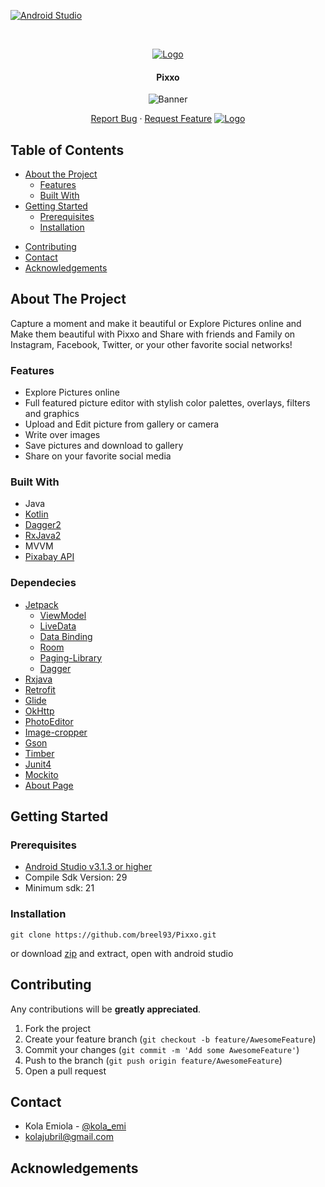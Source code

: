 <!-- PROJECT SHIELDS -->
[![Android Studio][android_studio-shield]][android_studio-url]

<!-- PROJECT LOGO -->
<br />
<p align="center">
  <a href="https://github.com/breel93/pixxo">
    <img src="https://user-images.githubusercontent.com/20865566/90813791-fb6df480-e31f-11ea-92cd-9d80c5dd160d.png" alt="Logo">
  </a>

  <h4 align="center">Pixxo</h4>
  <p align="center">
   <img src="https://user-images.githubusercontent.com/20865566/90820354-2ad52f00-e329-11ea-9c79-a123f33f67eb.png" alt="Banner">
  </p>
  <p align="center">
    <a href="https://github.com/breel93/Pixxo/issues">Report Bug</a>
    ·
    <a href="https://github.com/breel93/Pixxo/issues">Request Feature</a>
    <a href="https://play.google.com/store/apps/details?id=com.pixxo.breezil.pixxo">
      <img src="https://user-images.githubusercontent.com/20865566/53359768-d9014380-3901-11e9-9523-5af74ccc9f10.png" alt="Logo">
    </a>
  </p>
</p>

<!-- TABLE OF CONTENTS -->
## Table of Contents

* [About the Project](#about-the-project)
  * [Features](#features)
  * [Built With](#built-with)
* [Getting Started](#getting-started)
  * [Prerequisites](#prerequisites)
  * [Installation](#installation)
<!-- * [Usage](#usage) -->
<!-- * [Roadmap](#roadmap) -->
* [Contributing](#contributing)
* [Contact](#contact)
* [Acknowledgements](#acknowledgements)

<!-- ABOUT THE PROJECT -->
## About The Project
Capture a moment and make it beautiful or Explore Pictures online and Make them beautiful with Pixxo and Share with friends and Family on Instagram, Facebook, Twitter, or your other favorite social networks!


### Features
*	Explore Pictures online 
*	Full featured picture editor with stylish color palettes, overlays, filters and graphics
*	Upload and Edit picture from gallery or camera
*	Write over images 
*	Save pictures and download to gallery
*	Share on your favorite social media

### Built With
* Java
* [Kotlin](https://kotlinlang.org/)
* [Dagger2](https://google.github.io/dagger/)
* [RxJava2](https://github.com/ReactiveX/RxJava)
* MVVM
* [Pixabay API](https://pixabay.com)

### Dependecies
- [Jetpack]()
  - [ViewModel](https://developer.android.com/topic/libraries/architecture/viewmodel)
  - [LiveData](https://developer.android.com/topic/libraries/architecture/livedata)
  - [Data Binding](https://developer.android.com/topic/libraries/data-binding/)
  - [Room](https://codelabs.developers.google.com/codelabs/android-room-with-a-view/#0)
  - [Paging-Library](https://developer.android.com/topic/libraries/architecture/paging/)
  - [Dagger](https://google.github.io/dagger/)
- [Rxjava](https://github.com/ReactiveX/RxJava)
- [Retrofit](https://square.github.io/retrofit/)
- [Glide](https://github.com/bumptech/glide)
- [OkHttp](https://square.github.io/okhttp/)
- [PhotoEditor](https://github.com/burhanrashid52/PhotoEditor)
- [Image-cropper](https://github.com/ArthurHub/Android-Image-Cropper)
- [Gson](https://github.com/google/gson)
- [Timber](https://github.com/JakeWharton/timber)
- [Junit4](https://junit.org/junit4/)
- [Mockito](https://site.mockito.org/)
- [About Page](https://github.com/medyo/android-about-page)

## Getting Started
### Prerequisites
- [Android Studio v3.1.3 or higher](https://developer.android.com/studio/)
- Compile Sdk Version: 29
- Minimum sdk: 21

### Installation

```
git clone https://github.com/breel93/Pixxo.git
```
or download [zip](https://github.com/breel93/Pixxo/archive/master.zip) and extract, open with android studio

<!-- CONTRIBUTING -->
## Contributing

Any contributions will be **greatly appreciated**.

1. Fork the project
2. Create your feature branch (`git checkout -b feature/AwesomeFeature`)
3. Commit your changes (`git commit -m 'Add some AwesomeFeature'`)
4. Push to the branch (`git push origin feature/AwesomeFeature`)
5. Open a pull request



<!-- CONTACT -->
## Contact

- Kola Emiola - [@kola_emi](https://twitter.com/kola_emi)
- kolajubril@gmail.com

<!-- ACKNOWLEDGEMENTS -->

## Acknowledgements



<!-- MARKDOWN LINKS & IMAGES -->
<!-- https://www.markdownguide.org/basic-syntax/#reference-style-links -->
[android_studio-shield]: http://img.shields.io/badge/android_studio-v4.0.1-green
[android_studio-url]: https://developer.android.com/studio

